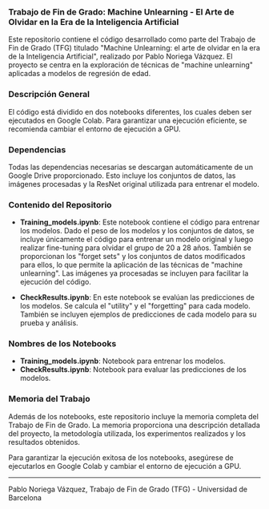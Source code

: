 ### Trabajo de Fin de Grado: Machine Unlearning - El Arte de Olvidar en la Era de la Inteligencia Artificial

Este repositorio contiene el código desarrollado como parte del Trabajo de Fin de Grado (TFG) titulado "Machine Unlearning: el arte de olvidar en la era de la Inteligencia Artificial", realizado por Pablo Noriega Vázquez. El proyecto se centra en la exploración de técnicas de "machine unlearning" aplicadas a modelos de regresión de edad.

### Descripción General

El código está dividido en dos notebooks diferentes, los cuales deben ser ejecutados en Google Colab. Para garantizar una ejecución eficiente, se recomienda cambiar el entorno de ejecución a GPU.

### Dependencias

Todas las dependencias necesarias se descargan automáticamente de un Google Drive proporcionado. Esto incluye los conjuntos de datos, las imágenes procesadas y la ResNet original utilizada para entrenar el modelo. 

### Contenido del Repositorio

- **Training_models.ipynb**: Este notebook contiene el código para entrenar los modelos. Dado el peso de los modelos y los conjuntos de datos, se incluye únicamente el código para entrenar un modelo original y luego realizar fine-tuning para olvidar el grupo de 20 a 28 años. También se proporcionan los "forget sets" y los conjuntos de datos modificados para ellos, lo que permite la aplicación de las técnicas de "machine unlearning". Las imágenes ya procesadas se incluyen para facilitar la ejecución del código.

- **CheckResults.ipynb**: En este notebook se evalúan las predicciones de los modelos. Se calcula el "utility" y el "forgetting" para cada modelo. También se incluyen ejemplos de predicciones de cada modelo para su prueba y análisis.

### Nombres de los Notebooks

- **Training_models.ipynb**: Notebook para entrenar los modelos.
- **CheckResults.ipynb**: Notebook para evaluar las predicciones de los modelos.

### Memoria del Trabajo

Además de los notebooks, este repositorio incluye la memoria completa del Trabajo de Fin de Grado. La memoria proporciona una descripción detallada del proyecto, la metodología utilizada, los experimentos realizados y los resultados obtenidos.

Para garantizar la ejecución exitosa de los notebooks, asegúrese de ejecutarlos en Google Colab y cambiar el entorno de ejecución a GPU. 

---
Pablo Noriega Vázquez, Trabajo de Fin de Grado (TFG) - Universidad de Barcelona
